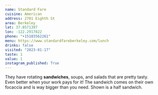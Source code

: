 ```yaml
---
name: Standard Fare
cuisine: American
address: 2701 Eighth St
area: Berkeley
lat: 37.8571397
lon: -122.2917822
phone: "+15103562261"
menu: https://www.standardfareberkeley.com/lunch
drinks: false
visited: "2023-01-17"
taste: 1
value: 1
instagram_published: True
---
```


They have rotating **sandwiches**, soups, and salads that are pretty tasty. Even better when your work pays for it! The sandwich comes on their own focaccia and is way bigger than you need. Shown is a half sandwich.
